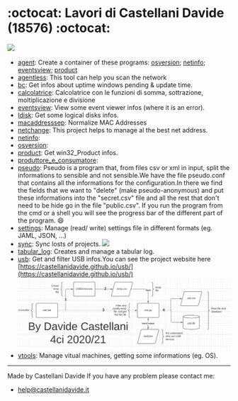 # :octocat: Lavori di Castellani Davide (18576) :octocat:
![](https://www.castellanidavide.it/assets/img/main-covers/main.jpg)
 - [agent](https://github.com/CastellaniDavideTest/uz/blob/18576/agent/docs/README.md):  Create a container of these programs: [osversion](https://github.com/CastellaniDavide/osversion); [netinfo](https://github.com/CastellaniDavide/netinfo); [eventsview](https://github.com/CastellaniDavide/eventsview); [product](https://github.com/CastellaniDavide/product)
 - [agentless](https://github.com/CastellaniDavideTest/uz/blob/18576/agentless/docs/README.md):  This tool can help you scan the network
 - [bc](https://github.com/CastellaniDavideTest/uz/blob/18576/bc/docs/README.md):  Get infos about uptime windows pending & update time.
 - [calcolatrice](https://github.com/CastellaniDavideTest/uz/blob/18576/calcolatrice/docs/README.md):  Calcolatrice con le funzioni di somma, sottrazione, moltiplicazione e divisione
 - [eventsview](https://github.com/CastellaniDavideTest/uz/blob/18576/eventsview/docs/README.md):  View some event viewer infos (where it is an error).
 - [ldisk](https://github.com/CastellaniDavideTest/uz/blob/18576/ldisk/docs/README.md):  Get some logical disks infos.
 - [macaddresssep](https://github.com/CastellaniDavideTest/uz/blob/18576/macaddresssep/docs/README.md):  Normalize MAC Addresses
 - [netchange](https://github.com/CastellaniDavideTest/uz/blob/18576/netchange/docs/README.md):  This project helps to manage al the best net address.
 - [netinfo](https://github.com/CastellaniDavideTest/uz/blob/18576/netinfo/docs/README.md): 
 - [osversion](https://github.com/CastellaniDavideTest/uz/blob/18576/osversion/docs/README.md): 
 - [product](https://github.com/CastellaniDavideTest/uz/blob/18576/product/docs/README.md):  Get win32_Product infos.
 - [produttore_e_consumatore](https://github.com/CastellaniDavideTest/uz/blob/18576/produttore_e_consumatore/docs/README.md): 
 - [pseudo](https://github.com/CastellaniDavideTest/uz/blob/18576/pseudo/docs/README.md):  Pseudo is a program that, from files csv or xml in input, split the informations to sensible and not sensible.We have the file pseudo.conf that contains all the informations for the configuration.In there we find the fields that we want to "delete" (make pseudo-anonymous) and put these informations into the "secret.csv" file and all the rest that don't need to be hide go in the file "public.csv". If you run the program from the cmd or a shell you will see the progress bar of the different part of the program. :smile: 
 - [settings](https://github.com/CastellaniDavideTest/uz/blob/18576/settings/docs/README.md):  Manage (read/ write) settings file in different formats (eg. JAML, JSON, ...)
 - [sync](https://github.com/CastellaniDavideTest/uz/blob/18576/sync/docs/README.md):  Sync losts of projects. ![](./sync.svg)
 - [tabular_log](https://github.com/CastellaniDavideTest/uz/blob/18576/tabular_log/docs/README.md):  Creates and manage a tabular log.
 - [usb](https://github.com/CastellaniDavideTest/uz/blob/18576/usb/docs/README.md):  Get and filter USB infos.You can see the project website here [https://castellanidavide.github.io/usb/](https://castellanidavide.github.io/usb/) ![Funcionality image](https://raw.githubusercontent.com/CastellaniDavide/usb/main/docs/funcionality.png)
 - [vtools](https://github.com/CastellaniDavideTest/uz/blob/18576/vtools/docs/README.md):  Manage vitual machines, getting some informations (eg. OS).

---
Made by Castellani Davide 
If you have any problem please contact me:
 - help@castellanidavide.it
